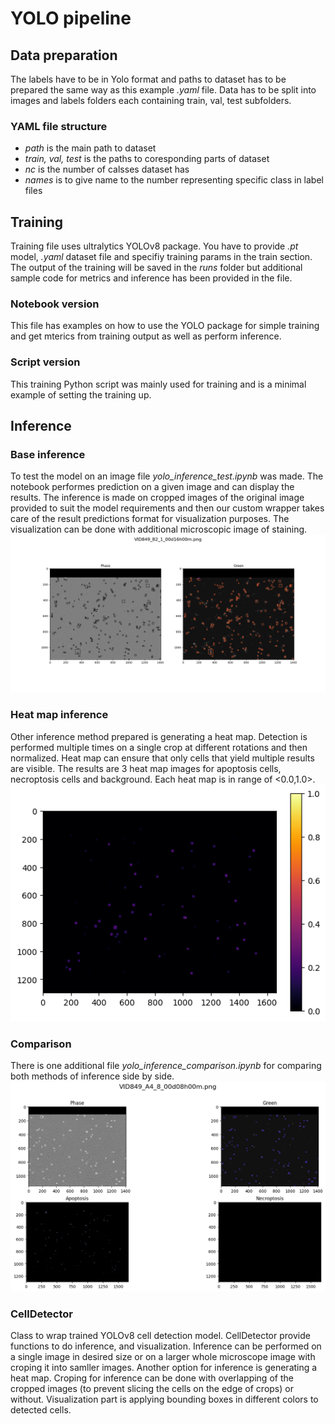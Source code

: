 # YOLO pipeline

## Data preparation
The labels have to be in Yolo format and paths to dataset has to be prepared the same way as this example *.yaml* file.
Data has to be split into images and labels folders each containing train, val, test subfolders.
### YAML file structure
- *path* is the main path to dataset
- *train, val, test* is the paths to coresponding parts of dataset
- *nc* is the number of calsses dataset has
- *names* is to give name to the number representing specific class in label files

## Training
Training file uses ultralytics YOLOv8 package. You have to provide *.pt* model, *.yaml* dataset file and specifiy training params in the train section.
The output of the training will be saved in the *runs* folder but additional sample code for metrics and inference has been provided in the file.
### Notebook version
This file has examples on how to use the YOLO package for simple training and get mterics from training output as well as perform inference.
### Script version
This training Python script was mainly used for training and is a minimal example of setting the training up.
## Inference
### Base inference
To test the model on an image file *yolo_inference_test.ipynb* was made. The notebook performes prediction on a given image and can display the results. The inference is made on cropped images of the  original image provided to suit the model requirements and then our custom wrapper takes care of the result predictions format for visualization purposes. The visualization can be done with additional microscopic image of staining.  
![example2](docs/cell_example.png)
### Heat map inference
Other inference method prepared is generating a heat map. Detection is performed multiple times on a single crop at different rotations and then normalized. Heat map can ensure that only cells that yield multiple results are visible.
The results are 3 heat map images for apoptosis cells, necroptosis cells and background. Each heat map is in range of <0.0,1.0>.
![example3](docs/heatmap_example.png)
### Comparison
There is one additional file *yolo_inference_comparison.ipynb* for comparing both methods of inference side by side.
![example4](docs/apoptosis_2.png)
### CellDetector
Class to wrap trained YOLOv8 cell detection model. CellDetector provide functions to do inference, and visualization.
Inference can be performed on a single image in desired size or on a larger whole microscope image with croping it into samller images. 
Another option for inference is generating a heat map.
Croping for inference can be done with overlapping of the cropped images (to prevent slicing the cells on the edge of crops) or without.
Visualization part is applying bounding boxes in different colors to detected cells.   